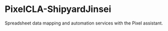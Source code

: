 # PixelCLA-ShipyardJinsei
Spreadsheet data mapping and automation services with the Pixel assistant.
